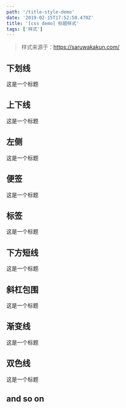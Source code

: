 ```yaml
---
path: '/title-style-demo'
date: '2019-02-15T17:52:50.470Z'
title: '[css demo] 标题样式'
tags: ['样式']
---
```


> 样式来源于：https://saruwakakun.com/

## 下划线

<div class="title1">
    这是一个标题
</div>

## 上下线

<div class="title2">
    这是一个标题
</div>

## 左侧

<div class="title3">
    这是一个标题
</div>

## 便签

<div class="title4">
    这是一个标题
</div>

## 标签

<div class="title5">
    这是一个标题
</div>

## 下方短线

<div class="title6">
    这是一个标题
</div>

## 斜杠包围

<div class="title7">
    这是一个标题
</div>

## 渐变线

<div class="title8">
    这是一个标题
</div>


## 双色线

<div class="title9">
    这是一个标题
</div>

## and so on
